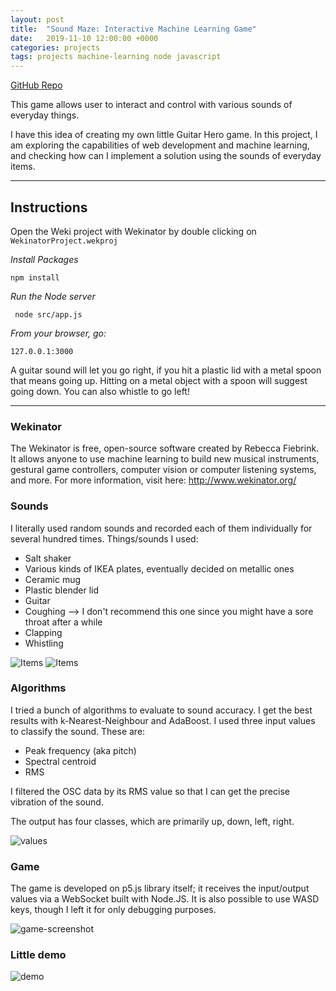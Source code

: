 ```yaml
---
layout: post
title:  "Sound Maze: Interactive Machine Learning Game"
date:   2019-11-10 12:00:00 +0000
categories: projects
tags: projects machine-learning node javascript
---
```


[GitHub Repo](https://github.com/gokhj/CreativeML-Maze-Game)

This game allows user to interact and control with various sounds of everyday things.

I have this idea of creating my own little Guitar Hero game. In this project, I am exploring the capabilities of web development and machine learning, and checking how can I implement a solution using the sounds of everyday items.

---

## Instructions

Open the Weki project with Wekinator by double clicking on ```WekinatorProject.wekproj```

*Install Packages*

```npm install```

*Run the Node server*

``` node src/app.js```

*From your browser, go:*

```127.0.0.1:3000```

A guitar sound will let you go right, if you hit a plastic lid with a metal spoon that means going up. Hitting on a metal object with a spoon will suggest going down. You can also whistle to go left!

---

### Wekinator
The Wekinator is free, open-source software created by Rebecca Fiebrink. It allows anyone to use machine learning to build new musical instruments, gestural game controllers, computer vision or computer listening systems, and more.
For more information, visit here: http://www.wekinator.org/

### Sounds
I literally used random sounds and recorded each of them individually for several hundred times.
Things/sounds I used:
* Salt shaker
* Various kinds of IKEA plates, eventually decided on metallic ones
* Ceramic mug
* Plastic blender lid
* Guitar
* Coughing --> I don't recommend this one since you might have a sore throat after a while
* Clapping
* Whistling

![Items](/assets/sound-maze/items.png)
![Items](/assets/sound-maze/items2.jpg)

### Algorithms

I tried a bunch of algorithms to evaluate to sound accuracy. I get the best results with k-Nearest-Neighbour and AdaBoost.
I used three input values to classify the sound. These are:

* Peak frequency (aka pitch)
* Spectral centroid
* RMS

I filtered the OSC data by its RMS value so that I can get the precise vibration of the sound.

The output has four classes, which are primarily up, down, left, right.

![values](/assets/sound-maze/osc.png)

### Game

The game is developed on p5.js library itself; it receives the input/output values via a WebSocket built with Node.JS. It is also possible to use WASD keys, though I left it for only debugging purposes.

![game-screenshot](/assets/sound-maze/game.png)

### Little demo

![demo](https://media.giphy.com/media/TILT3uJJvLr8tFBf3X/giphy.gif)

